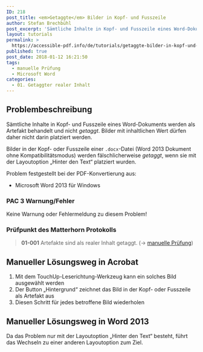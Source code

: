```yaml
---
ID: 218
post_title: <em>Getaggte</em> Bilder in Kopf- und Fusszeile
author: Stefan Brechbühl
post_excerpt: 'Sämtliche Inhalte in Kopf- und Fusszeile eines Word-Dokuments werden als Artefakt behandelt und nicht getaggt. Bilder mit inhaltlichen Wert dürfen daher nicht darin platziert werden.'
layout: tutorials
permalink: >
  https://accessible-pdf.info/de/tutorials/getaggte-bilder-in-kopf-und-fusszeile/
published: true
post_date: 2018-01-12 16:21:50
tags:
  - manuelle Prüfung
  - Microsoft Word
categories:
  - 01. Getaggter realer Inhalt
---
```

## Problembeschreibung

Sämtliche Inhalte in Kopf- und Fusszeile eines Word-Dokuments werden als Artefakt behandelt und nicht *getaggt*. Bilder mit inhaltlichen Wert dürfen daher nicht darin platziert werden.

Bilder in der Kopf- oder Fusszeile einer `.docx`-Datei (Word 2013 Dokument ohne Kompatibilitätsmodus) werden fälschlicherweise *getaggt*, wenn sie mit der Layoutoption „Hinter den Text“ platziert wurden.

Problem festgestellt bei der PDF-Konvertierung aus:

*   Microsoft Word 2013 für Windows

### PAC 3 Warnung/Fehler

Keine Warnung oder Fehlermeldung zu diesem Problem!

### Prüfpunkt des Matterhorn Protokolls

> **01-001** Artefakte sind als realer Inhalt getaggt. (→ [manuelle Prüfung][1])

## Manueller Lösungsweg in Acrobat

1.  Mit dem TouchUp-Leserichtung-Werkzeug kann ein solches Bild ausgewählt werden
2.  Der Button „Hintergrund“ zeichnet das Bild in der Kopf- oder Fusszeile als Artefakt aus
3.  Diesen Schritt für jedes betroffene Bild wiederholen

## Manueller Lösungsweg in Word 2013

Da das Problem nur mit der Layoutoption „Hinter den Text“ besteht, führt das Wechseln zu einer anderen Layoutoption zum Ziel.

 [1]: https://accessible-pdf.info/de/glossar/#manuelle-pruefung